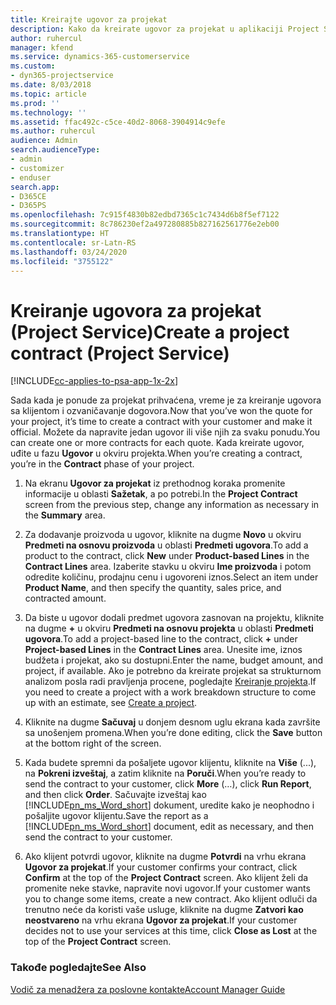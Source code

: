 ```yaml
---
title: Kreirajte ugovor za projekat
description: Kako da kreirate ugovor za projekat u aplikaciji Project Service
author: ruhercul
manager: kfend
ms.service: dynamics-365-customerservice
ms.custom:
- dyn365-projectservice
ms.date: 8/03/2018
ms.topic: article
ms.prod: ''
ms.technology: ''
ms.assetid: ffac492c-c5ce-40d2-8068-3904914c9efe
ms.author: ruhercul
audience: Admin
search.audienceType:
- admin
- customizer
- enduser
search.app:
- D365CE
- D365PS
ms.openlocfilehash: 7c915f4830b82edbd7365c1c7434d6b8f5ef7122
ms.sourcegitcommit: 8c786230ef2a497280885b827162561776e2eb00
ms.translationtype: HT
ms.contentlocale: sr-Latn-RS
ms.lasthandoff: 03/24/2020
ms.locfileid: "3755122"
---
```

# <a name="create-a-project-contract-project-service"></a><span data-ttu-id="a638e-103">Kreiranje ugovora za projekat (Project Service)</span><span class="sxs-lookup"><span data-stu-id="a638e-103">Create a project contract (Project Service)</span></span>

[!INCLUDE[cc-applies-to-psa-app-1x-2x](../includes/cc-applies-to-psa-app-1x-2x.md)]

<span data-ttu-id="a638e-104">Sada kada je ponude za projekat prihvaćena, vreme je za kreiranje ugovora sa klijentom i ozvaničavanje dogovora.</span><span class="sxs-lookup"><span data-stu-id="a638e-104">Now that you’ve won the quote for your project, it’s time to create a contract with your customer and make it official.</span></span> <span data-ttu-id="a638e-105">Možete da napravite jedan ugovor ili više njih za svaku ponudu.</span><span class="sxs-lookup"><span data-stu-id="a638e-105">You can create one or more contracts for each quote.</span></span> <span data-ttu-id="a638e-106">Kada kreirate ugovor, uđite u fazu **Ugovor** u okviru projekta.</span><span class="sxs-lookup"><span data-stu-id="a638e-106">When you’re creating a contract, you’re in the **Contract** phase of your project.</span></span>  
  
1. <span data-ttu-id="a638e-107">Na ekranu **Ugovor za projekat** iz prethodnog koraka promenite informacije u oblasti **Sažetak**, a po potrebi.</span><span class="sxs-lookup"><span data-stu-id="a638e-107">In the **Project Contract** screen from the previous step, change any information as necessary in the **Summary** area.</span></span>  
  
2. <span data-ttu-id="a638e-108">Za dodavanje proizvoda u ugovor, kliknite na dugme **Novo** u okviru **Predmeti na osnovu proizvoda** u oblasti **Predmeti ugovora**.</span><span class="sxs-lookup"><span data-stu-id="a638e-108">To add a product to the contract, click **New** under **Product-based Lines** in the **Contract Lines** area.</span></span> <span data-ttu-id="a638e-109">Izaberite stavku u okviru **Ime proizvoda** i potom odredite količinu, prodajnu cenu i ugovoreni iznos.</span><span class="sxs-lookup"><span data-stu-id="a638e-109">Select an item under **Product Name**, and then specify the quantity, sales price, and contracted amount.</span></span>  
  
3. <span data-ttu-id="a638e-110">Da biste u ugovor dodali predmet ugovora zasnovan na projektu, kliknite na dugme **+** u okviru **Predmeti na osnovu projekta** u oblasti **Predmeti ugovora**.</span><span class="sxs-lookup"><span data-stu-id="a638e-110">To add a project-based line to the contract, click **+** under **Project-based Lines** in the **Contract Lines** area.</span></span> <span data-ttu-id="a638e-111">Unesite ime, iznos budžeta i projekat, ako su dostupni.</span><span class="sxs-lookup"><span data-stu-id="a638e-111">Enter the name, budget amount, and project, if available.</span></span> <span data-ttu-id="a638e-112">Ako je potrebno da kreirate projekat sa strukturnom analizom posla radi pravljenja procene, pogledajte [Kreiranje projekta](../project-service/create-project.md).</span><span class="sxs-lookup"><span data-stu-id="a638e-112">If you need to create a project with a work breakdown structure to come up with an estimate, see [Create a project](../project-service/create-project.md).</span></span>  
  
4. <span data-ttu-id="a638e-113">Kliknite na dugme **Sačuvaj** u donjem desnom uglu ekrana kada završite sa unošenjem promena.</span><span class="sxs-lookup"><span data-stu-id="a638e-113">When you’re done editing, click the **Save** button at the bottom right of the screen.</span></span>  
  
5. <span data-ttu-id="a638e-114">Kada budete spremni da pošaljete ugovor klijentu, kliknite na **Više** (...), na **Pokreni izveštaj**, a zatim kliknite na **Poruči**.</span><span class="sxs-lookup"><span data-stu-id="a638e-114">When you’re ready to send the contract to your customer, click **More** (…), click **Run Report**, and then click **Order**.</span></span> <span data-ttu-id="a638e-115">Sačuvajte izveštaj kao [!INCLUDE[pn_ms_Word_short](../includes/pn-ms-word-short.md)] dokument, uredite kako je neophodno i pošaljite ugovor klijentu.</span><span class="sxs-lookup"><span data-stu-id="a638e-115">Save the report as a [!INCLUDE[pn_ms_Word_short](../includes/pn-ms-word-short.md)] document, edit as necessary, and then send the contract to your customer.</span></span>  
  
6. <span data-ttu-id="a638e-116">Ako klijent potvrdi ugovor, kliknite na dugme **Potvrdi** na vrhu ekrana **Ugovor za projekat**.</span><span class="sxs-lookup"><span data-stu-id="a638e-116">If your customer confirms your contract, click **Confirm** at the top of the **Project Contract** screen.</span></span> <span data-ttu-id="a638e-117">Ako klijent želi da promenite neke stavke, napravite novi ugovor.</span><span class="sxs-lookup"><span data-stu-id="a638e-117">If your customer wants you to change some items, create a new contract.</span></span> <span data-ttu-id="a638e-118">Ako klijent odluči da trenutno neće da koristi vaše usluge, kliknite na dugme **Zatvori kao neostvareno** na vrhu ekrana **Ugovor za projekat**.</span><span class="sxs-lookup"><span data-stu-id="a638e-118">If your customer decides not to use your services at this time, click **Close as Lost** at the top of the **Project Contract** screen.</span></span>  
  
### <a name="see-also"></a><span data-ttu-id="a638e-119">Takođe pogledajte</span><span class="sxs-lookup"><span data-stu-id="a638e-119">See Also</span></span>  
 [<span data-ttu-id="a638e-120">Vodič za menadžera za poslovne kontakte</span><span class="sxs-lookup"><span data-stu-id="a638e-120">Account Manager Guide</span></span>](../project-service/account-manager-guide.md)
